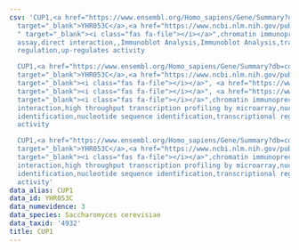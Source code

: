 ```yaml
---
csv: 'CUP1,<a href="https://www.ensembl.org/Homo_sapiens/Gene/Summary?db=core;g=YHR053C"
  target="_blank">YHR053C</a>,<a href="https://www.ncbi.nlm.nih.gov/pubmed/17586717
  " target="_blank"><i class="fas fa-file"></i></a>",chromatin immunoprecipitation
  assay,direct interaction,,Immunoblot Analysis,Immunoblot Analysis,transcriptional
  regulation,up-regulates activity

  CUP1,<a href="https://www.ensembl.org/Homo_sapiens/Gene/Summary?db=core;g=YHR053C"
  target="_blank">YHR053C</a>,<a href="https://www.ncbi.nlm.nih.gov/pubmed/15343339"
  target="_blank"><i class="fas fa-file"></i></a>", <a href="https://www.ncbi.nlm.nih.gov/pubmed/20385592"
  target="_blank"><i class="fas fa-file"></i></a>", <a href="https://www.ncbi.nlm.nih.gov/pubmed/30332327"
  target="_blank"><i class="fas fa-file"></i></a>",chromatin immunoprecipitation assay,direct
  interaction,high throughput transcription profiling by microarray,nucleotide sequence
  identification,nucleotide sequence identification,transcriptional regulation,up-regulates
  activity

  CUP1,<a href="https://www.ensembl.org/Homo_sapiens/Gene/Summary?db=core;g=YHR053C"
  target="_blank">YHR053C</a>,<a href="https://www.ncbi.nlm.nih.gov/pubmed/15169889"
  target="_blank"><i class="fas fa-file"></i></a>",chromatin immunoprecipitation assay,direct
  interaction,high throughput transcription profiling by microarray,nucleotide sequence
  identification,nucleotide sequence identification,transcriptional regulation,up-regulates
  activity'
data_alias: CUP1
data_id: YHR053C
data_numevidence: 3
data_species: Saccharomyces cerevisiae
data_taxid: '4932'
title: CUP1
---
```

